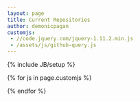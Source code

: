 ```yaml
---
layout: page
title: Current Repositories
author: demonicpagan
customjs:
 - //code.jquery.com/jquery-1.11.2.min.js
 - /assets/js/github-query.js
---
```

{% include JB/setup %}
<div id="github"></div>
<div id="github2"></div>

<!-- Javascript to load and display repos from GitHub -->
{% for js in page.customjs %}
<script type="text/javascript" src="{{ js }}"></script>
{% endfor %}
<script type="text/javascript">
  $(function() {
    $("#github").loadRepositories("Demonicpagan");
    $("#github2").loadRepositories("StormbotTCL");
  });
</script>
<!-- End GitHub repo code -->

